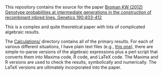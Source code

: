 
This repository contains the source for the paper
[Broman KW (2012) Genotype probabilities at intermediate generations in the construction of recombinant inbred lines. Genetics 190:403-412](http://www.ncbi.nlm.nih.gov/pubmed/22345609)

This is a complex and quite theoretical paper with lots of complicated
algebraic results.

The
[Calculations/](https://github.com/kbroman/preCCProbPaper/tree/master/Calculations)
directory contains all of the primary results.  For each of various
different situations, I have plain text files (e.g.,
[this one](https://github.com/kbroman/preCCProbPaper/blob/master/Calculations/Selfing/Inputs/pi_k.txt)),
there are simple-to-parse versions of the algebraic expressions plus a
perl script that converts them into Maxima code, R code, and LaTeX
code.  The Maxima and R versions are used to check the results,
symbolically and numerically.  The LaTeX versions are ultimately
incorporated into the paper.


